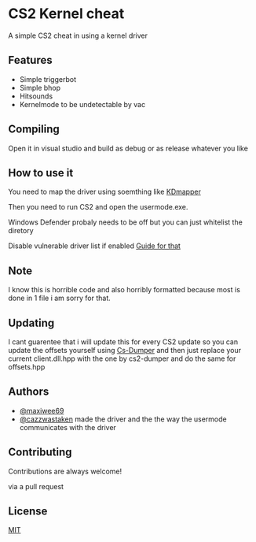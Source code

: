 
# CS2 Kernel cheat

A simple CS2 cheat in using a kernel driver


## Features

- Simple triggerbot
- Simple bhop 
- Hitsounds
- Kernelmode to be undetectable by vac


## Compiling

Open it in visual studio and build as debug or as release whatever you like
## How to use it

You need to map the driver using soemthing like [KDmapper](https://github.com/TheCruZ/kdmapper) 

Then you need to run CS2 and open the usermode.exe.

Windows Defender probaly needs to be off but you can just whitelist the diretory 

Disable vulnerable driver list if enabled [Guide for that](https://support.microsoft.com/en-au/topic/kb5020779-the-vulnerable-driver-blocklist-after-the-october-2022-preview-release-3fcbe13a-6013-4118-b584-fcfbc6a09936)
## Note

I know this is horrible code and also horribly formatted because most is done in 1 file i am sorry for that.
## Updating

I cant guarentee that i will update this for every CS2 update so you can update the offsets yourself using [Cs-Dumper](https://github.com/a2x/cs2-dumper) and then just replace your current client.dll.hpp with the one by cs2-dumper and do the same for offsets.hpp
## Authors
- [@maxiwee69](https://www.github.com/maxiwee69)
- [@cazzwastaken](https://www.github.com/cazzwastaken) made the driver and the the way the usermode communicates with the driver


## Contributing

Contributions are always welcome!

via a pull request


## License

[MIT](https://choosealicense.com/licenses/mit/)

